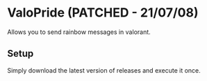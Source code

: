 # ValoPride (PATCHED - 21/07/08)
Allows you to send rainbow messages in valorant.

## Setup
Simply download the latest version of releases and execute it once.
